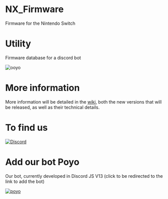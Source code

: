 # NX_Firmware
Firmware for the Nintendo Switch

# Utility
Firmware database for a discord bot

![ooyo](https://user-images.githubusercontent.com/50277488/159418828-8bf43af4-5ebb-42fc-a1a0-2ebfad29a2c8.png)

# More information

More information will be detailed in the [wiki](https://github.com/THZoria/NX_Firmware/wiki), both the new versions that will be released, as well as their technical details.

# To find us

[![Discord](https://img.shields.io/discord/643436008452521984.svg?logo=discord&logoColor=white&label=Discord&color=7289DA
)](https://discord.gg/6zRbG3FsJH)

# Add our bot Poyo

Our bot, currently developed in Discord JS V13 (click to be redirected to the link to add the bot)

[![poyo](https://user-images.githubusercontent.com/50277488/156135958-a87fadb8-841e-4eec-bfb8-32340417fa17.png)](https://discord.com/api/oauth2/authorize?client_id=854048178907512884&permissions=4294967287&scope=bot%20applications.commands)
